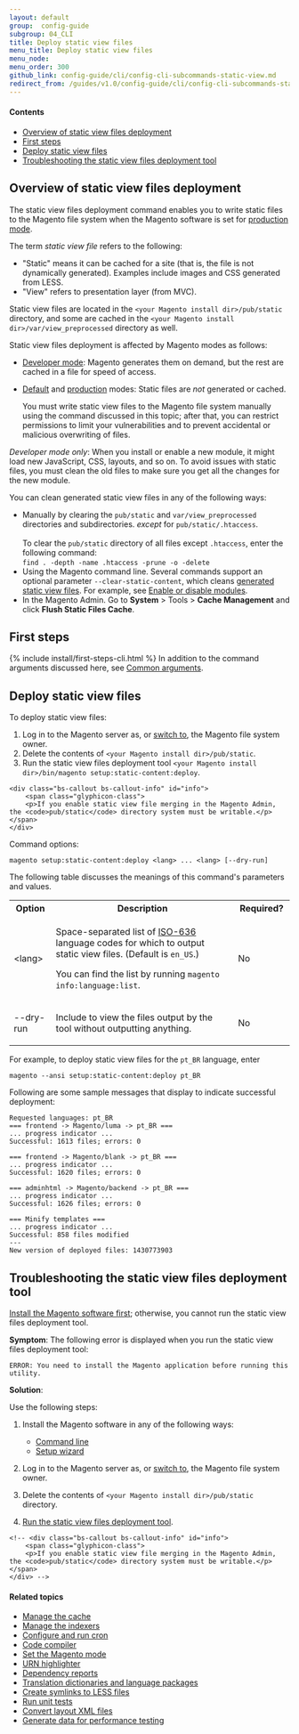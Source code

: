 ```yaml
---
layout: default
group:  config-guide
subgroup: 04_CLI
title: Deploy static view files
menu_title: Deploy static view files
menu_node: 
menu_order: 300
github_link: config-guide/cli/config-cli-subcommands-static-view.md
redirect_from: /guides/v1.0/config-guide/cli/config-cli-subcommands-static-view.html
---
```



#### Contents

*	<a href="#config-cli-static-overview">Overview of static view files deployment</a>
*	<a href="#config-cli-before">First steps</a>
*	<a href="#config-cli-subcommands-xlate-dict">Deploy static view files</a>
*	<a href="#view-file-trouble">Troubleshooting the static view files deployment tool</a>

<h2 id="config-cli-static-overview">Overview of static view files deployment</h2>
The static view files deployment command enables you to write static files to the Magento file system when the Magento software is set for <a href="{{ site.gdeurl }}config-guide/bootstrap/magento-modes.html#mode-production">production mode</a>.

The term *static view file* refers to the following:

*	"Static" means it can be cached for a site (that is, the file is not dynamically generated). Examples include images and CSS generated from LESS.
*	"View" refers to presentation layer (from MVC).

Static view files are located in the `<your Magento install dir>/pub/static` directory, and some are cached in the `<your Magento install dir>/var/view_preprocessed` directory as well.

Static view files deployment is affected by Magento modes as follows:

*	<a href="{{ site.gdeurl }}config-guide/bootstrap/magento-modes.html#mode-developer">Developer mode</a>: Magento generates them on demand, but the rest are cached in a file for speed of access.
*	<a href="{{ site.gdeurl }}config-guide/bootstrap/magento-modes.html#mode-default">Default</a> and <a href="{{ site.gdeurl }}config-guide/bootstrap/magento-modes.html#mode-production">production</a> modes: Static files are *not* generated or cached. 

	You must write static view files to the Magento file system manually using the command discussed in this topic; after that, you can restrict permissions to limit your vulnerabilities and to prevent accidental or malicious overwriting of files.

<div class="bs-callout bs-callout-warning">
  <p><em>Developer mode only</em>: When you install or enable a new module, it might load new JavaScript, CSS, layouts, and so on. To avoid issues with static files, you must clean the old files to make sure you get all the changes for the new module.</p>
  <p>You can clean generated static view files in any of the following ways:</p>
  <ul><li>Manually by clearing the <code>pub/static</code> and <code>var/view_preprocessed</code> directories and subdirectories. <em>except</em> for <code>pub/static/.htaccess</code>.<br><br>
  	To clear the <code>pub/static</code> directory of all files except <code>.htaccess</code>, enter the following command:<br>
  	<code>find . -depth -name .htaccess -prune -o -delete</code></li>
  <li>Using the Magento command line. Several commands support an optional parameter <code>--clear-static-content</code>, which cleans <a href="{{ site.gdeurl }}config-guide/cli/config-cli-subcommands-static-view.html#config-cli-static-overview">generated static view files</a>. For example, see <a href="{{ site.gdeurl }}install-gde/install/install-cli-subcommands-enable.html">Enable or disable modules</a>.</li>
<li>In the Magento Admin. Go to <strong>System</strong> > Tools > <strong>Cache Management</strong> and click <strong>Flush Static Files Cache</strong>.</li></ul>
</div>

<h2 id="config-cli-before">First steps</h2>
{% include install/first-steps-cli.html %}
In addition to the command arguments discussed here, see <a href="{{ site.gdeurl }}config-guide/cli/config-cli-subcommands.html#config-cli-subcommands-common">Common arguments</a>.

<h2 id="config-cli-subcommands-xlate-dict">Deploy static view files</h2>
To deploy static view files:

1.	Log in to the Magento server as, or <a href="{{ site.gdeurl }}install-gde/prereq/apache-user.html#install-update-depend-user-switch">switch to</a>, the Magento file system owner.
2.	Delete the contents of `<your Magento install dir>/pub/static`.
3.	Run the static view files deployment tool `<your Magento install dir>/bin/magento setup:static-content:deploy`.
<!-- 4.	Set read-only file permissions for the `pub/static` directory, its subdirectories, and files. -->
	
	<div class="bs-callout bs-callout-info" id="info">
		<span class="glyphicon-class">
  		<p>If you enable static view file merging in the Magento Admin, the <code>pub/static</code> directory system must be writable.</p></span>
	</div>

Command options:

	magento setup:static-content:deploy <lang> ... <lang> [--dry-run] 

The following table discusses the meanings of this command's parameters and values. 

<table>
	<col width="15%">
  	<col width="65%">
  	<col width="25%">
	<tbody>
		<tr>
			<th>Option</th>
			<th>Description</th>
			<th>Required?</th>
		</tr>
	<tr>
		<td>&lt;lang></td>
		<td><p>Space-separated list of <a href="http://www.loc.gov/standards/iso639-2/php/code_list.php" target="_blank">ISO-636</a> language codes for which to output static view files. (Default is <code>en_US</code>.)</p>
		<p>You can find the list by running <code>magento info:language:list</code>.</p></td>
	<td><p>No</p></td>
	</tr>
		<tr>
		<td>--dry-run</td>
		<td><p>Include to view the files output by the tool without outputting anything.</p></td>
		<td><p>No</p></td>
	</tr>
	</tbody>
</table>

For example, to deploy static view files for the `pt_BR` language, enter

	magento --ansi setup:static-content:deploy pt_BR

Following are some sample messages that display to indicate successful deployment:

	Requested languages: pt_BR
	=== frontend -> Magento/luma -> pt_BR ===
	... progress indicator ...
	Successful: 1613 files; errors: 0

	=== frontend -> Magento/blank -> pt_BR ===
	... progress indicator ...
	Successful: 1620 files; errors: 0

	=== adminhtml -> Magento/backend -> pt_BR ===
	... progress indicator ...
	Successful: 1626 files; errors: 0

	=== Minify templates ===
	... progress indicator ...
	Successful: 858 files modified
	---
	New version of deployed files: 1430773903

<h2 id="view-file-trouble">Troubleshooting the static view files deployment tool</h2>
<a href="{{ site.gdeurl }}install-gde/bk-install-guide.html">Install the Magento software first</a>; otherwise, you cannot run the static view files deployment tool.

**Symptom**: The following error is displayed when you run the static view files deployment tool:

	ERROR: You need to install the Magento application before running this utility.

**Solution**:

Use the following steps:

1.	Install the Magento software in any of the following ways:

	*	<a href="{{ site.gdeurl }}install-gde/install/install-cli.html">Command line</a>
	*	<a href="{{ site.gdeurl }}install-gde/install/install-web.html">Setup wizard</a>

1.	Log in to the Magento server as, or <a href="{{ site.gdeurl }}install-gde/prereq/apache-user.html">switch to</a>, the Magento file system owner.
2.	Delete the contents of `<your Magento install dir>/pub/static` directory.
3.	<a href="#config-cli-subcommands-xlate-dict">Run the static view files deployment tool</a>.
<!-- 4.	Set read-only file permissions for the `pub/static` directory, its subdirectories, and files. -->
	
	<!-- <div class="bs-callout bs-callout-info" id="info">
		<span class="glyphicon-class">
  		<p>If you enable static view file merging in the Magento Admin, the <code>pub/static</code> directory system must be writable.</p></span>
	</div> -->

#### Related topics

*	<a href="{{ site.gdeurl }}config-guide/cli/config-cli-subcommands-cache.html">Manage the cache</a>
*	<a href="{{ site.gdeurl }}config-guide/cli/config-cli-subcommands-index.html">Manage the indexers</a>
*	<a href="{{ site.gdeurl }}config-guide/cli/config-cli-subcommands-cron.html">Configure and run cron</a>
*	<a href="{{ site.gdeurl }}config-guide/cli/config-cli-subcommands-compiler.html">Code compiler</a>
*	<a href="{{ site.gdeurl }}config-guide/cli/config-cli-subcommands-mode.html">Set the Magento mode</a>
*	<a href="{{ site.gdeurl }}config-guide/cli/config-cli-subcommands-urn.html">URN highlighter</a>
*	<a href="{{ site.gdeurl }}config-guide/cli/config-cli-subcommands-depen.html">Dependency reports</a>
*	<a href="{{ site.gdeurl }}config-guide/cli/config-cli-subcommands-i18n.html">Translation dictionaries and language packages</a>
*	<a href="{{ site.gdeurl }}config-guide/cli/config-cli-subcommands-less-sass.html">Create symlinks to LESS files</a>
*	<a href="{{ site.gdeurl }}config-guide/cli/config-cli-subcommands-test.html">Run unit tests</a>
*	<a href="{{ site.gdeurl }}config-guide/cli/config-cli-subcommands-layout-xml.html">Convert layout XML files</a>
*	<a href="{{ site.gdeurl }}config-guide/cli/config-cli-subcommands-perf-data.html">Generate data for performance testing</a>
